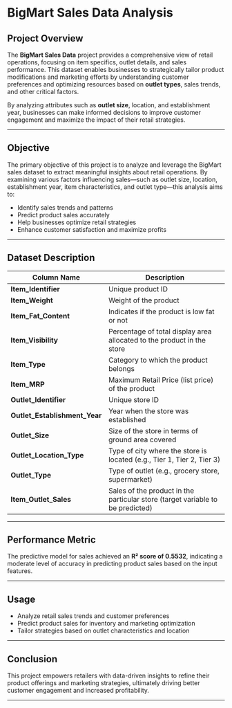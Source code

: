 # BigMart Sales Data Analysis

## Project Overview
The **BigMart Sales Data** project provides a comprehensive view of retail operations, focusing on item specifics, outlet details, and sales performance. This dataset enables businesses to strategically tailor product modifications and marketing efforts by understanding customer preferences and optimizing resources based on **outlet types**, sales trends, and other critical factors.

By analyzing attributes such as **outlet size**, location, and establishment year, businesses can make informed decisions to improve customer engagement and maximize the impact of their retail strategies.

---

## Objective
The primary objective of this project is to analyze and leverage the BigMart sales dataset to extract meaningful insights about retail operations. By examining various factors influencing sales—such as outlet size, location, establishment year, item characteristics, and outlet type—this analysis aims to:

- Identify sales trends and patterns
- Predict product sales accurately
- Help businesses optimize retail strategies
- Enhance customer satisfaction and maximize profits

---

## Dataset Description

| Column Name               | Description                                                                                      |
|---------------------------|--------------------------------------------------------------------------------------------------|
| **Item_Identifier**       | Unique product ID                                                                                |
| **Item_Weight**           | Weight of the product                                                                            |
| **Item_Fat_Content**      | Indicates if the product is low fat or not                                                      |
| **Item_Visibility**       | Percentage of total display area allocated to the product in the store                           |
| **Item_Type**             | Category to which the product belongs                                                           |
| **Item_MRP**              | Maximum Retail Price (list price) of the product                                                |
| **Outlet_Identifier**     | Unique store ID                                                                                  |
| **Outlet_Establishment_Year** | Year when the store was established                                                          |
| **Outlet_Size**           | Size of the store in terms of ground area covered                                               |
| **Outlet_Location_Type**  | Type of city where the store is located (e.g., Tier 1, Tier 2, Tier 3)                          |
| **Outlet_Type**           | Type of outlet (e.g., grocery store, supermarket)                                              |
| **Item_Outlet_Sales**     | Sales of the product in the particular store (target variable to be predicted)                  |

---

## Performance Metric
The predictive model for sales achieved an **R² score of 0.5532**, indicating a moderate level of accuracy in predicting product sales based on the input features.

---

## Usage
- Analyze retail sales trends and customer preferences
- Predict product sales for inventory and marketing optimization
- Tailor strategies based on outlet characteristics and location

---

## Conclusion
This project empowers retailers with data-driven insights to refine their product offerings and marketing strategies, ultimately driving better customer engagement and increased profitability.

---

